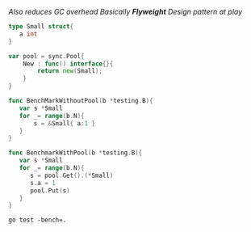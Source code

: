 _Also reduces GC overhead_
_Basically **Flyweight** Design pattern at play_
```go
type Small struct{
   a int
}

var pool = sync.Pool{
    New : func() interface{}{
        return new(Small);
    }
}

func BenchMarkWithoutPool(b *testing.B){
   var s *Small
   for _= range(b.N){
	   s = &Small{ a:1 }
   }
}

func BenchmarkWithPool(b *testing.B){
   var s *Small
   for _= range(b.N){
      s = pool.Get().(*Small)
      s.a = 1
      pool.Put(s)
   }
}
```

`go test -bench=.`
